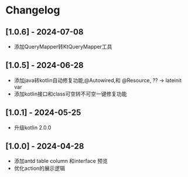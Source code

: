 # Changelog


## [1.0.6] - 2024-07-08

- 添加QueryMapper转KtQueryMapper工具

## [1.0.5] - 2024-06-28

- 添加java转kotlin自动修复功能,@Autowired,和 @Resource, ?? -> lateinit var
- 添加kotlin接口和class可空转不可空一键修复功能


## [1.0.1] - 2024-05-25

- 升级kotlin 2.0.0

## [1.0.0] - 2024-04-28

- 添加antd table column 和interface 预览
- 优化action的展示逻辑
